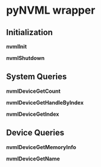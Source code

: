# pyNVML wrapper

## Initialization

**nvmlInit**

**nvmlShutdown**

## System Queries

**nvmlDeviceGetCount**

**nvmlDeviceGetHandleByIndex**

**nvmlDeviceGetIndex**

## Device Queries

**nvmlDeviceGetMemoryInfo**

**nvmlDeviceGetName**
